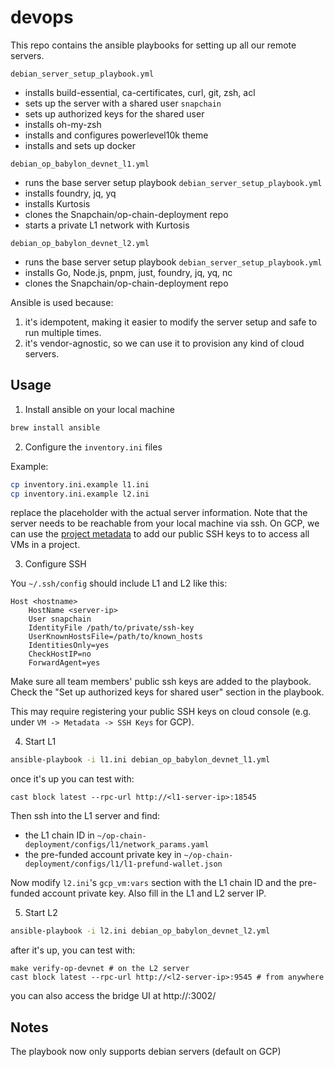 # devops

This repo contains the ansible playbooks for setting up all our remote servers.

`debian_server_setup_playbook.yml`
- installs build-essential, ca-certificates, curl, git, zsh, acl
- sets up the server with a shared user `snapchain`
- sets up authorized keys for the shared user
- installs oh-my-zsh
- installs and configures powerlevel10k theme
- installs and sets up docker

`debian_op_babylon_devnet_l1.yml`
- runs the base server setup playbook `debian_server_setup_playbook.yml`
- installs foundry, jq, yq
- installs Kurtosis
- clones the Snapchain/op-chain-deployment repo
- starts a private L1 network with Kurtosis

`debian_op_babylon_devnet_l2.yml`
- runs the base server setup playbook `debian_server_setup_playbook.yml`
- installs Go, Node.js, pnpm, just, foundry, jq, yq, nc
- clones the Snapchain/op-chain-deployment repo

Ansible is used because:

1. it's idempotent, making it easier to modify the server setup and safe to run multiple times.
2. it's vendor-agnostic, so we can use it to provision any kind of cloud servers.

## Usage

1. Install ansible on your local machine

```bash
brew install ansible
```

2. Configure the `inventory.ini` files

Example:
```bash
cp inventory.ini.example l1.ini
cp inventory.ini.example l2.ini
```

replace the placeholder with the actual server information. Note that the server needs to be reachable from your local machine via ssh. On GCP, we can use the [project metadata](https://cloud.google.com/compute/docs/connect/add-ssh-keys#add_ssh_keys_to_project_metadata) to add our public SSH keys to to access all VMs in a project.

3. Configure SSH

You `~/.ssh/config` should include L1 and L2 like this:

```
Host <hostname>
    HostName <server-ip>
    User snapchain
    IdentityFile /path/to/private/ssh-key
    UserKnownHostsFile=/path/to/known_hosts
    IdentitiesOnly=yes
    CheckHostIP=no
    ForwardAgent=yes
```

Make sure all team members' public ssh keys are added to the playbook. Check the "Set up authorized keys for shared user" section in the playbook.

This may require registering your public SSH keys on cloud console (e.g. under `VM -> Metadata -> SSH Keys` for GCP).

4. Start L1

```bash
ansible-playbook -i l1.ini debian_op_babylon_devnet_l1.yml
```

once it's up you can test with:
```
cast block latest --rpc-url http://<l1-server-ip>:18545
```

Then ssh into the L1 server and find:
- the L1 chain ID in `~/op-chain-deployment/configs/l1/network_params.yaml`
- the pre-funded account private key in `~/op-chain-deployment/configs/l1/l1-prefund-wallet.json`

Now modify `l2.ini`'s `gcp_vm:vars` section with the L1 chain ID and the pre-funded account private key. Also fill in the L1 and L2 server IP.

5. Start L2

```bash
ansible-playbook -i l2.ini debian_op_babylon_devnet_l2.yml
```

after it's up, you can test with:
```
make verify-op-devnet # on the L2 server
cast block latest --rpc-url http://<l2-server-ip>:9545 # from anywhere
```

you can also access the bridge UI at http://<l2-server-ip>:3002/

## Notes

The playbook now only supports debian servers (default on GCP)
